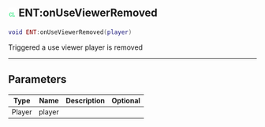 ## ![client](.gitbook/assets/client.png) ENT:onUseViewerRemoved


```lua
void ENT:onUseViewerRemoved(player)
```

Triggered a use viewer player is removed


------
## Parameters

| Type   | Name | Description              | Optional |
| ------ | ---- | ------------------------ | -------: |
| Player | player |  |  |


